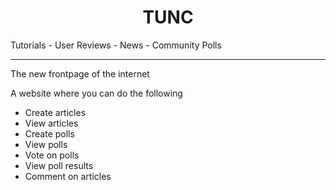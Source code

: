 <h1 align="center">TUNC</h1>
Tutorials - User Reviews - News - Community Polls

***

The new frontpage of the internet

A website where you can do the following
- Create articles
- View articles
- Create polls
- View polls
- Vote on polls
- View poll results
- Comment on articles

